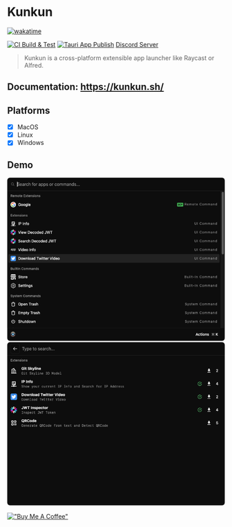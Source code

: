 # Kunkun

[![wakatime](https://wakatime.com/badge/user/94be0fbf-cb9d-411d-8526-d0c4a4e82e1a/project/455bfd3f-4faf-4c2a-afe9-556d9ee1a0f7.svg)](https://wakatime.com/badge/user/94be0fbf-cb9d-411d-8526-d0c4a4e82e1a/project/455bfd3f-4faf-4c2a-afe9-556d9ee1a0f7)

[![CI Build & Test](https://github.com/HuakunTech/Kunkun/actions/workflows/ci.yml/badge.svg)](https://github.com/HuakunTech/Kunkun/actions/workflows/ci.yml)
[![Tauri App Publish](https://github.com/HuakunTech/Kunkun/actions/workflows/tauri-ci.yml/badge.svg)](https://github.com/HuakunTech/Kunkun/actions/workflows/tauri-ci.yml)
[Discord Server](https://discord.gg/bvf6GwxKWX)

> Kunkun is a cross-platform extensible app launcher like Raycast or Alfred.

## Documentation: https://kunkun.sh/

## Platforms

- [x] MacOS
- [x] Linux
- [x] Windows

## Demo

![](./README.assets/main.png)
![](./README.assets/store.png)

[!["Buy Me A Coffee"](https://www.buymeacoffee.com/assets/img/custom_images/orange_img.png)](https://buymeacoffee.com/huakun)
